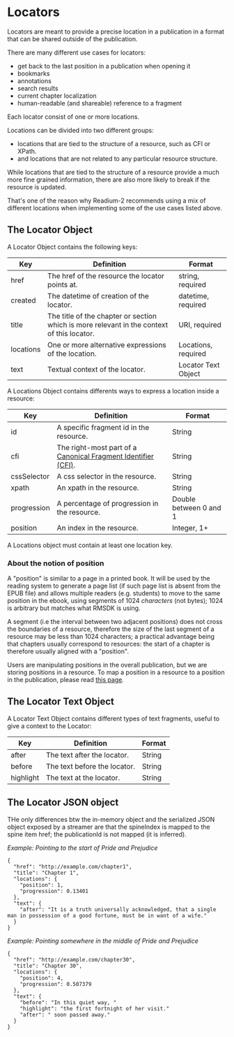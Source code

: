 # Locators

Locators are meant to provide a precise location in a publication in a format that can be shared outside of the publication.

There are many different use cases for locators:

* get back to the last position in a publication when opening it
* bookmarks
* annotations
* search results
* current chapter localization
* human-readable (and shareable) reference to a fragment

Each locator consist of one or more locations.

Locations can be divided into two different groups:

* locations that are tied to the structure of a resource, such as CFI or XPath.
* and locations that are not related to any particular resource structure.

While locations that are tied to the structure of a resource provide a much more fine grained information, there are also more likely to break if the resource is updated.

That's one of the reason why Readium-2 recommends using a mix of different locations when implementing some of the use cases listed above.

## The Locator Object

A Locator Object contains the following keys:

| Key  | Definition | Format |
| ---- | ---------- | ------ | 
| href  | The href of the resource the locator points at. | string, required |
| created  | The datetime of creation of the locator. | datetime, required |
| title  | The title of the chapter or section which is more relevant in the context of this locator.| URI, required |
| locations  | One or more alternative expressions of the location. | Locations, required  |
| text  |  Textual context of the locator.  | Locator Text Object |

A Locations Object contains differents ways to express a location inside a resource:

| Key  | Definition | Format |
| ---- | ---------- | ------ | 
| id  |  A specific fragment id in the resource.  | String |
| cfi  |  The right-most part of a [Canonical Fragment Identifier (CFI)](http://www.idpf.org/epub/linking/cfi/epub-cfi.html).  | String |
| cssSelector  |  A css selector in the resource.  | String |
| xpath  |  An xpath in the resource.  | String |
| progression  | A percentage of progression in the resource.  | Double between 0 and 1 |
| position  | An index in the resource.  | Integer, 1+ |

A Locations object must contain at least one location key.

### About the notion of position 

A "position" is similar to a page in a printed book. It will be used by the reading system to generate a page list (if such page list is absent from the EPUB file) and allows multiple readers (e.g. students) to move to the same position in the ebook, using segments of 1024 _characters_ (not bytes); 1024 is arbitrary but matches what RMSDK is using. 

A segment (i.e the interval between two adjacent positions) does not cross the boundaries of a resource, therefore the size of the last segment of a resource may be less than 1024 characters; a practical advantage being that chapters usually correspond to resources: the start of a chapter is therefore usually aligned with a "position".  

Users are manipulating positions in the overall publication, but we are storing positions in a resource. To map a position in a resource to a position in the publication, please read [this page](locator-api.md).

## The Locator Text Object

A Locator Text Object contains different types of text fragments, useful to give a context to the Locator:

| Key  | Definition | Format |
| ---- | ---------- | ------ | 
| after  | The text after the locator.| String |
| before  | The text before the locator.  | String |
| highlight  | The text at the locator.  | String |


## The Locator JSON object

THe only differences btw the in-memory object and the serialized JSON object exposed by a streamer are that the spineIndex is mapped to the spine item href; the publicationId is not mapped (it is inferred).

*Example: Pointing to the start of Pride and Prejudice*

```
{
  "href": "http://example.com/chapter1",
  "title": "Chapter 1",
  "locations": {
    "position": 1,
    "progression": 0.13401
  },
  "text": {
    "after": "It is a truth universally acknowledged, that a single man in possession of a good fortune, must be in want of a wife."
  }
}
```

*Example: Pointing somewhere in the middle of Pride and Prejudice*

```
{
  "href": "http://example.com/chapter30",
  "title": "Chapter 30",
  "locations": {
    "position": 4,
    "progression": 0.507379
  },
  "text": {
    "before": "In this quiet way, "
    "highlight": "the first fortnight of her visit."
    "after": " soon passed away."
  }
}
```

